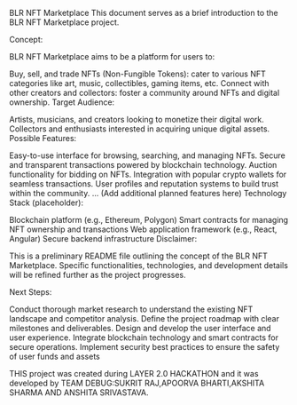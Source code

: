 BLR NFT Marketplace
This document serves as a brief introduction to the BLR NFT Marketplace project.

Concept:

BLR NFT Marketplace aims to be a platform for users to:

Buy, sell, and trade NFTs (Non-Fungible Tokens):
cater to various NFT categories like art, music, collectibles, gaming items, etc.
Connect with other creators and collectors:
foster a community around NFTs and digital ownership.
Target Audience:

Artists, musicians, and creators looking to monetize their digital work.
Collectors and enthusiasts interested in acquiring unique digital assets.
Possible Features:

Easy-to-use interface for browsing, searching, and managing NFTs.
Secure and transparent transactions powered by blockchain technology.
Auction functionality for bidding on NFTs.
Integration with popular crypto wallets for seamless transactions.
User profiles and reputation systems to build trust within the community.
... (Add additional planned features here)
Technology Stack (placeholder):

Blockchain platform (e.g., Ethereum, Polygon)
Smart contracts for managing NFT ownership and transactions
Web application framework (e.g., React, Angular)
Secure backend infrastructure
Disclaimer:

This is a preliminary README file outlining the concept of the BLR NFT Marketplace. Specific functionalities, technologies, and development details will be refined further as the project progresses.

Next Steps:

Conduct thorough market research to understand the existing NFT landscape and competitor analysis.
Define the project roadmap with clear milestones and deliverables.
Design and develop the user interface and user experience.
Integrate blockchain technology and smart contracts for secure operations.
Implement security best practices to ensure the safety of user funds and assets




THIS project was created during LAYER 2.0 HACKATHON and it was developed by 
TEAM DEBUG:SUKRIT RAJ,APOORVA BHARTI,AKSHITA SHARMA AND ANSHITA SRIVASTAVA.
